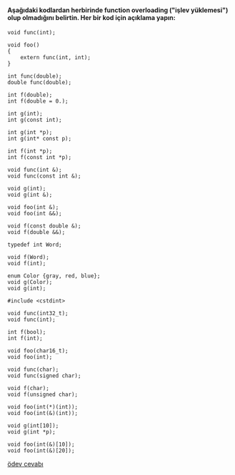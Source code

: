 #### Aşağıdaki kodlardan herbirinde function overloading ("işlev yüklemesi") olup olmadığını belirtin. Her bir kod için açıklama yapın:

```
void func(int);

void foo()
{
	extern func(int, int);
}
```

```
int func(double);
double func(double);
```

```
int f(double);
int f(double = 0.);
```


```
int g(int);
int g(const int);
```

```
int g(int *p);
int g(int* const p);
```

```
int f(int *p);
int f(const int *p);
```

```
void func(int &);
void func(const int &);
```

```
void g(int);
void g(int &);
```

```
void foo(int &);
void foo(int &&);
```

```
void f(const double &);
void f(double &&);
```

```
typedef int Word;

void f(Word);
void f(int);
```

```
enum Color {gray, red, blue};
void g(Color);
void g(int);
```

```
#include <cstdint>

void func(int32_t);
void func(int);
```

```
int f(bool);
int f(int);
```

```
void foo(char16_t);
void foo(int);
```

```
void func(char);
void func(signed char);
```

```
void f(char);
void f(unsigned char);
```

```
void foo(int(*)(int));
void foo(int(&)(int));
```

```
void g(int[10]);
void g(int *p);
```

```
void foo(int(&)[10]);
void foo(int(&)[20]);
```

[ödev cevabı](https://vimeo.com/433290281)
